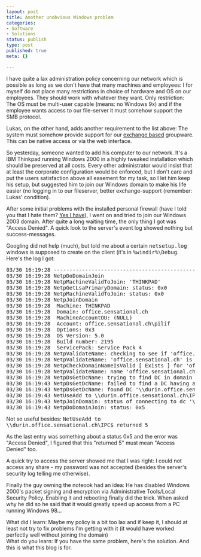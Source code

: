 ```yaml
---
layout: post
title: Another unobvious Windows problem
categories:
- Software
- Solutions
status: publish
type: post
published: true
meta: {}

---
```

<p>
I have quite a lax administration policy concerning our network which is possible as long as we don't have that many machines and employees: I for myself do not place many restrictions in choice of hardware and OS on our employees. They should work with whatever they want. Only restriction: The OS must be multi-user capable (means: no Windows 9x) and if the employee wants access to our file-server it must somehow support the SMB protocol.
</p><p>
Lukas, on the other hand, adds another requirement to the list above: The system must somehow provide support for our <a href="http://www.gnegg.ch/archives/63-Each-problem-has-a-solution....html">exchange based</a> groupware. This can be native access or via the web interface.
</p><p>
So yesterday, someone wanted to add his computer to our network. It's a IBM Thinkpad running Windows 2000 in a highly tweaked installation which should be preserved at all costs. Every other administrator would insist that at least the corporate configuration would be enforced, but I don't care and put the users satisfaction above all easement for my task, so I let him keep his setup, but suggested him to join our Windows domain to make his life easier (no logging in to our fileserver, better exchange-support (remember: Lukas' condition).
</p><p>
After some initial problems with the installed personal firewall (have I told you that I hate them? <a href="http://www.gnegg.ch/archives/61-pptp-+-linux-much-fun..html">Yes I have</a>), I went on and tried to join our Windows 2003 domain. After quite a long waiting time, the only thing I got was "Access Denied". A quick look to the server's event log showed nothing but success-messages.
</p><p>
Googling did not help (much), but told me about a certain <tt>netsetup.log</tt> windows is supposed to create on the client (it's in <tt>%windir%\Debug</tt>. Here's the log I got:
</p>
<pre>03/30 16:19:28 -----------------------------------------------------------------
03/30 16:19:28 NetpDoDomainJoin
03/30 16:19:28 NetpMachineValidToJoin: 'THINKPAD'
03/30 16:19:28 NetpGetLsaPrimaryDomain: status: 0x0
03/30 16:19:28 NetpMachineValidToJoin: status: 0x0
03/30 16:19:28 NetpJoinDomain
03/30 16:19:28 	Machine: THINKPAD
03/30 16:19:28 	Domain: office.sensational.ch
03/30 16:19:28 	MachineAccountOU: (NULL)
03/30 16:19:28 	Account: office.sensational.ch\pilif
03/30 16:19:28 	Options: 0x3
03/30 16:19:28 	OS Version: 5.0
03/30 16:19:28 	Build number: 2195
03/30 16:19:28 	ServicePack: Service Pack 4
03/30 16:19:28 NetpValidateName: checking to see if 'office.sensational.ch' is valid as type 3 name
03/30 16:19:28 NetpValidateName: 'office.sensational.ch' is not a valid NetBIOS domain name: 0x7b
03/30 16:19:28 NetpCheckDomainNameIsValid [ Exists ] for 'office.sensational.ch' returned 0x0
03/30 16:19:28 NetpValidateName: name 'office.sensational.ch' is valid for type 3
03/30 16:19:28 NetpDsGetDcName: trying to find DC in domain 'office.sensational.ch', flags: 0x1020
03/30 16:19:43 NetpDsGetDcName: failed to find a DC having account 'THINKPAD$': 0x525
03/30 16:19:43 NetpDsGetDcName: found DC '\\durin.office.sensational.ch' in the specified domain
03/30 16:19:43 NetUseAdd to \\durin.office.sensational.ch\IPC$ returned 5
03/30 16:19:43 NetpJoinDomain: status of connecting to dc '\\durin.office.sensational.ch': 0x5
03/30 16:19:43 NetpDoDomainJoin: status: 0x5</pre>
<p>
Not so useful besides: <tt>NetUseAdd to \\durin.office.sensational.ch\IPC$ returned 5</tt>
</p><p>
As the last entry was something about a status 0x5 and the error was "Access Denied", I figured that this "returned 5" must mean "Access Denied" too.
</p><p>
A quick try to access the server showed me that I was right: I could not access any share - my password was not accepted (besides the server's security log telling me otherwise).
</p><p>
Finally the guy owning the noteook had an idea: He has disabled Windows 2000's packet signing and encryption via Administrative Tools/Local Security Policy. Enabling it and rebooting finally did the trick. When asked why he did so he said that it would greatly speed up access from a PC running Windows 98...
</p><p>
What did I learn: Maybe my policy is a bit too lax and if keep it, I should at least not try to fix problems I'm getting with it (it would have worked perfectly well without joining the domain)<br />
What do you learn: If you have the same problem, here's the solution. And this is what this blog is for.
